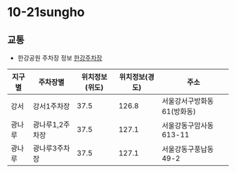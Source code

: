 # 10-21sungho

## 교통
* 한강공원 주차장 정보 [한강주차장](https://data.seoul.go.kr/dataList/OA-21083/S/1/datasetView.do)

| 지구별 | 주차장별 | 위치정보(위도) | 위치정보(경도) | 주소 |
|---|---|---|---|---|
|강서|강서1주차장|37.5|126.8|서울강서구방화동61(방화동)|
|광나루|광나루1,2주차장|37.5|127.1|서울강동구암사동613-11|
|광나루|광나루3주차장|37.5|127.1|서울강동구풍납동49-2|
